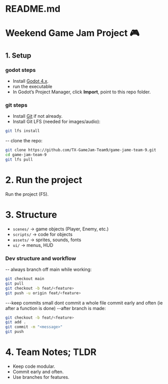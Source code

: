 # README.md
# Weekend Game Jam Project 🎮

## 1. Setup
### godot steps
- Install [Godot 4.x](https://godotengine.org/).
- run the executable
- In Godot’s Project Manager, click **Import**, point to this repo folder.

### git steps
- Install [Git](https://git-scm.com/) if not already.
- Install Git LFS (needed for images/audio):
``` bash
git lfs install
```

-- clone the repo:
``` bash
git clone https://github.com/TX-GameJam-Team9/game-jame-team-9.git
cd game-jam-team-9
git lfs pull
```

# 2. Run the project
Run the project (F5).

# 3. Structure
- `scenes/` → game objects (Player, Enemy, etc.)
- `scripts/` → code for objects
- `assets/` → sprites, sounds, fonts
- `ui/` → menus, HUD

### Dev structure and workflow
-- always branch off main while working:
```bash 
git checkout main
git pull
git checkout -b feat/<feature>
git push -u origin feat/<feature>
```

---keep commits small dont commit a whole file commit early and often (ie after a function is done)
--after branch is made:
```bash
git checkout -b feat/<feature>
git add .
git commit -m "<message>"
git push
```


# 4. Team Notes; TLDR
- Keep code modular.
- Commit early and often.
- Use branches for features.
